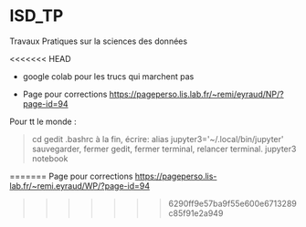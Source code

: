 # ISD_TP
Travaux Pratiques sur la sciences des données

<<<<<<< HEAD
- google colab pour les trucs qui marchent pas

- Page pour corrections
https://pageperso.lis.lab.fr/~remi/eyraud/NP/?page-id=94


Pour tt le monde :
> cd
> gedit .bashrc
  à la fin, écrire:
		alias jupyter3='~/.local/bin/jupyter'
	sauvegarder, fermer gedit, fermer terminal, relancer terminal.
> jupyter3 notebook

=======
Page pour corrections
https://pageperso.lis-lab.fr/~remi.eyraud/WP/?page-id=94
>>>>>>> 6290ff9e57ba9f55e600e6713289c85f91e2a949
